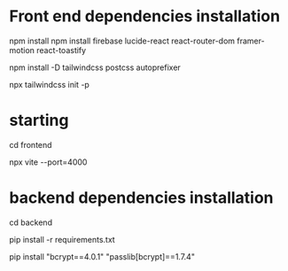 # Front end dependencies installation

npm install npm install firebase lucide-react react-router-dom framer-motion react-toastify

npm install -D tailwindcss postcss autoprefixer

npx tailwindcss init -p

# starting

cd frontend

npx vite --port=4000


# backend dependencies installation

cd backend

pip install -r requirements.txt

pip install "bcrypt==4.0.1" "passlib[bcrypt]==1.7.4"